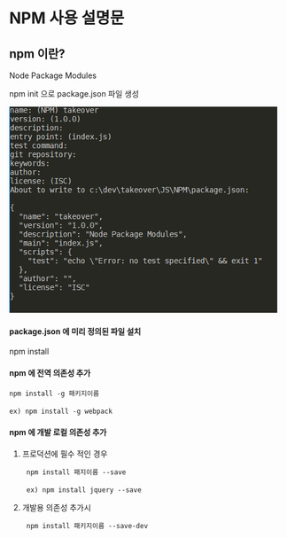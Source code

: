 # NPM 사용 설명문


## npm 이란?
Node Package Modules

npm init 으로 package.json 파일 생성

![Image of NPM Init](img/npm_init.png)

#### package.json 에 미리 정의된 파일 설치

npm install

#### npm 에 전역 의존성 추가

    npm install -g 패키지이름

    ex) npm install -g webpack

#### npm 에 개발 로컬 의존성 추가

1. 프로덕션에 필수 적인 경우

        npm install 패지이름 --save

        ex) npm install jquery --save


2. 개발용 의존성 추가시

        npm install 패키지이름 --save-dev
